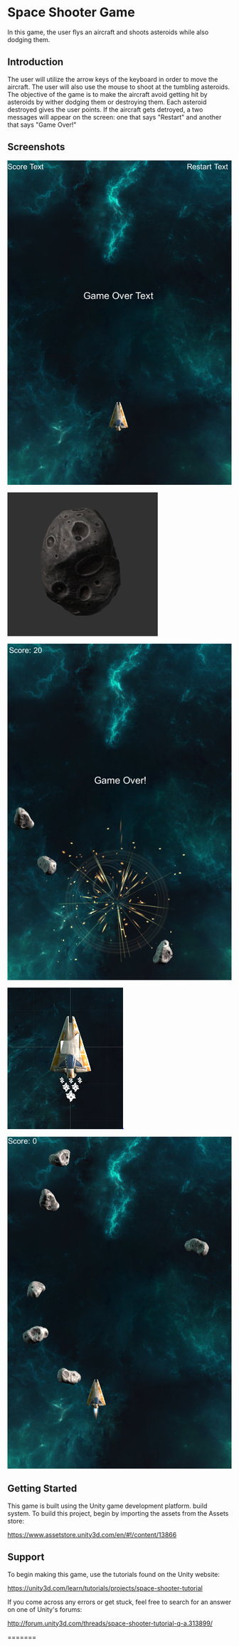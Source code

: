 Space Shooter Game
===================================

In this game, the user flys an aircraft and shoots asteroids while also dodging them.

Introduction
------------

The user will utilize the arrow keys of the keyboard in order to move the aircraft. The user will also use the mouse to shoot at the tumbling asteroids. The objective of the game is to make the aircraft avoid getting hit by asteroids by wither dodging them or destroying them. Each asteroid destroyed gives the user points. If the aircraft gets detroyed, a two messages will appear on the screen: one that says "Restart" and another that says "Game Over!"

Screenshots
-------------

![Alt  text](https://github.com/goldenpromise/spaceshooter-/blob/master/shots/Capture.PNG "Game Over Screen")
<br>

![Alt  text](https://github.com/goldenpromise/spaceshooter-/blob/master/shots/Capture2.PNG "Asteroid")
<br>

![Alt  text](https://github.com/goldenpromise/spaceshooter-/blob/master/shots/Capture3.PNG "Aircraft Explosion")
<br>

![Alt  text](https://github.com/goldenpromise/spaceshooter-/blob/master/shots/Captures.PNG "Aircraft")
<br>

![Alt  text](https://github.com/goldenpromise/spaceshooter-/blob/master/shots/Capturez.PNG "Aircraft with Tumbling Asteroids")
<br>

Getting Started
---------------

This game is built using the Unity game development platform. build system. To build this project, begin by importing the assets from the Assets store:

https://www.assetstore.unity3d.com/en/#!/content/13866

Support
-------

To begin making this game, use the tutorials found on the Unity website:

https://unity3d.com/learn/tutorials/projects/space-shooter-tutorial

If you come across any errors or get stuck, feel free to search for an answer on one of Unity's forums:

http://forum.unity3d.com/threads/space-shooter-tutorial-q-a.313899/

=======

